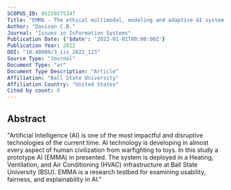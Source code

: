 ```yaml
---
SCOPUS_ID: 85159275347
Title: "EMMA - The ethical multimodal, modeling and adaptive AI system for fairness in building tenant comfort"
Author: "Davison C.B."
Journal: "Issues in Information Systems"
Publication Date: {'$date': '2022-01-01T00:00:00Z'}
Publication Year: 2022
DOI: "10.48009/3_iis_2022_123"
Source Type: "Journal"
Document Type: "ar"
Document Type Description: "Article"
Affiliation: "Ball State University"
Affiliation Country: "United States"
Cited by count: 0
---
```


## Abstract
"Artificial Intelligence (AI) is one of the most impactful and disruptive technologies of the current time. AI technology is developing in almost every aspect of human civilization from warfighting to toys. In this study a prototype AI (EMMA) in presented. The system is deployed in a Heating, Ventilation, and Air Conditioning (HVAC) infrastructure at Ball State University (BSU). EMMA is a research testbed for examining usability, fairness, and explainability in AI."
